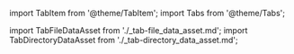 import TabItem from '@theme/TabItem';
import Tabs from '@theme/Tabs';

import TabFileDataAsset from './_tab-file_data_asset.md';
import TabDirectoryDataAsset from './_tab-directory_data_asset.md';

<Tabs className="hidden" queryString="data_asset" groupId="data_asset" defaultValue='file'>

   <TabItem value="file" label="File Data Asset">
   <TabFileDataAsset/>
   </TabItem>

   <TabItem value="directory" label="Directory Data Asset">
   <TabDirectoryDataAsset/>
   </TabItem>

</Tabs>

